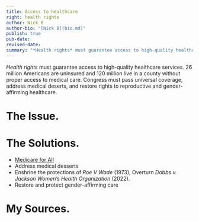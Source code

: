 ```yaml
---
title: Access to healthcare
right: health rights
author: Nick B
author-bio: "[Nick B](bio.md)"
publish: true
pub-date:
revised-date:
summary: "*Health rights* must guarantee access to high-quality healthcare services. 26 million Americans are uninsured and 120 million live in a county without proper access to medical care. Women and trans people are being denied appropriate medical care at the behest of lawmakers ignorant of best of medical practices. Congress must pass universal coverage, address medical deserts, and restore rights to reproductive and gender-affirming healthcare."
---
```


*Health rights* must guarantee access to high-quality healthcare services. 26 million Americans are uninsured and 120 million live in a county without proper access to medical care. Congress must pass universal coverage, address medical deserts, and restore rights to reproductive and gender-affirming healthcare.

# The Issue.

# The Solutions.

-   [Medicare for All](medicare-for-all.md)
-   Address medical desserts
-   Enshrine the protections of *Roe V Wade* (1973), Overturn *Dobbs v. Jackson Women’s Health Organization* (2022).
-   Restore and protect gender-affirming care

# My Sources.
